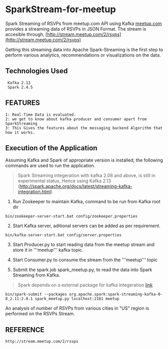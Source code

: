 # SparkStream-for-meetup
Spark Streaming of RSVPs from meetup.com API using Kafka
[meetup.com](https://www.meetup.com/) provides a streaming data of RSVPs in JSON Format. The stream is accesible through, 
[http://stream.meetup.com/2/rsvps](http://stream.meetup.com/2/rsvps)

Getting this streaming data into Apache Spark-Streaming is the first step to perform various analytics, recommendations or visualizations on the data.

## Technologies Used

     Kafka 2.13
     Spark 2.4.5


## FEATURES
    1: Real-Time Data is evaluated.
    2: we get to know about kafka producer and consumer apart from SparkStreaming
    3: This Gives the features about the messaging backend Algorithm that how it works.
    
## Execution of the Application

Assuming Kafka and Spark of appropriate version is installed, the following commands are used to run the application.

> Spark Streaming integeration with kafka 2.08 and above, is still in experimental status, Hence using Kafka 2.13 (http://spark.apache.org/docs/latest/streaming-kafka-integration.html)

1. Run Zookeeper to maintain Kafka, command to be run from Kafka root dir
```
bin/zookeeper-server-start.bat config/zookeeper.properties
```

2. Start Kafka server, aditional servers can be added as per requirement.
```
bin/kafka-server-start.bat config/server.properties
```

3. Start Producer.py to start reading data from the meetup stream and store it in '''meetup''' kafka topic.

4. Start Consumer.py to consume the stream from the '''meetup''' topic

5. Submit the spark job spark_meetup.py, to read the data into Spark Streaming from Kafka.
> Spark depends on a external package for kafka integeration [link](https://mvnrepository.com/artifact/org.apache.spark/spark-streaming-kafka-0-8_2.11/2.0.1)
```
bin/spark-submit --packages org.apache.spark:spark-streaming-kafka-0-8_2.11:2.0.1 spark_meetup.py localhost:2181 meetup
```

An analysis of number of RSVPs from various cities in "US" region is performed on the RSVPs Stream.



## REFERENCE
    http://stream.meetup.com/2/rsvps
